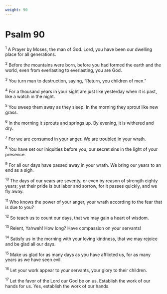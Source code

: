 ```yaml
---
weight: 90
---
```


# Psalm 90

<sup>1</sup> A Prayer by Moses, the man of God. Lord, you have been our dwelling place for all generations. 

<sup>2</sup> Before the mountains were born, before you had formed the earth and the world, even from everlasting to everlasting, you are God. 

<sup>3</sup> You turn man to destruction, saying, “Return, you children of men.” 

<sup>4</sup> For a thousand years in your sight are just like yesterday when it is past, like a watch in the night. 

<sup>5</sup> You sweep them away as they sleep. In the morning they sprout like new grass. 

<sup>6</sup> In the morning it sprouts and springs up. By evening, it is withered and dry. 

<sup>7</sup> For we are consumed in your anger. We are troubled in your wrath. 

<sup>8</sup> You have set our iniquities before you, our secret sins in the light of your presence. 

<sup>9</sup> For all our days have passed away in your wrath. We bring our years to an end as a sigh. 

<sup>10</sup> The days of our years are seventy, or even by reason of strength eighty years; yet their pride is but labor and sorrow, for it passes quickly, and we fly away. 

<sup>11</sup> Who knows the power of your anger, your wrath according to the fear that is due to you? 

<sup>12</sup> So teach us to count our days, that we may gain a heart of wisdom. 

<sup>13</sup> Relent, Yahweh! How long? Have compassion on your servants! 

<sup>14</sup> Satisfy us in the morning with your loving kindness, that we may rejoice and be glad all our days. 

<sup>15</sup> Make us glad for as many days as you have afflicted us, for as many years as we have seen evil. 

<sup>16</sup> Let your work appear to your servants, your glory to their children. 

<sup>17</sup> Let the favor of the Lord our God be on us. Establish the work of our hands for us. Yes, establish the work of our hands. 


